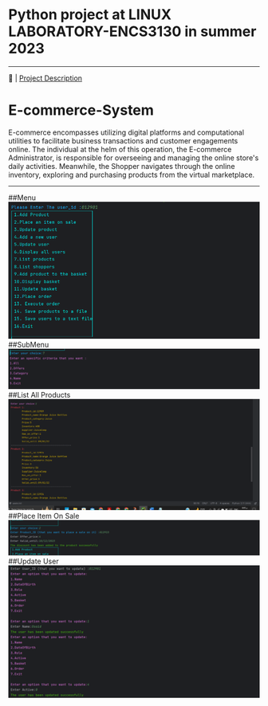 # Python project at LINUX LABORATORY-ENCS3130 in summer 2023 
___________________________________________________________

🔗 | [Project Description](./Python-Project-Summer-2023.pdf)  <br>
# E-commerce-System

E-commerce encompasses utilizing digital platforms and computational utilities to facilitate business transactions and customer engagements online. 
The individual at the helm of this operation, the E-commerce Administrator, is responsible for overseeing and managing the online store's daily activities.
Meanwhile, the Shopper navigates through the online inventory, exploring and purchasing products from the virtual marketplace.
___________________________________________________________

##Menu
![ Screenshot1](Imgs/Menu.png)
##SubMenu
![ Screenshot2](Imgs/Submenu.png)
##List All Products
![ Screenshot4](Imgs/ListAllProducts.png)
##Place Item On Sale
![ Screenshot5](Imgs/PlaceItemOnSale.png)
##Update User
![ Screenshot6](Imgs/UpdateUser.png)
